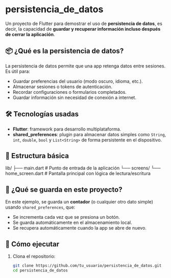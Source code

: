 # persistencia_de_datos

Un proyecto de Flutter para demostrar el uso de **persistencia de datos**, es decir, la capacidad de **guardar y recuperar información incluso después de cerrar la aplicación**.

## 📦 ¿Qué es la persistencia de datos?

La persistencia de datos permite que una app retenga datos entre sesiones. Es útil para:

- Guardar preferencias del usuario (modo oscuro, idioma, etc.).
- Almacenar sesiones o tokens de autenticación.
- Recordar configuraciones o formularios completados.
- Guardar información sin necesidad de conexión a internet.

## 🛠 Tecnologías usadas

- **Flutter**: framework para desarrollo multiplataforma.
- **shared_preferences**: plugin para almacenar datos simples como `String`, `int`, `double`, `bool` y `List<String>` de forma persistente en el dispositivo.

## 📁 Estructura básica

lib/
├── main.dart # Punto de entrada de la aplicación
└── screens/
└── home_screen.dart # Pantalla principal con lógica de lectura/escritura

## 💾 ¿Qué se guarda en este proyecto?

En este ejemplo, se guarda un **contador** (o cualquier otro dato simple) usando `shared_preferences`, que:

- Se incrementa cada vez que se presiona un botón.
- Se guarda automáticamente en el almacenamiento local.
- Se recupera automáticamente cuando la app se abre de nuevo.

## 🚀 Cómo ejecutar

1. Clona el repositorio:
   ```bash
   git clone https://github.com/tu_usuario/persistencia_de_datos.git
   cd persistencia_de_datos
   ```
